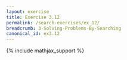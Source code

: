 ```yaml
---
layout: exercise
title: Exercise 3.12
permalink: /search-exercises/ex_12/
breadcrumb: 3-Solving-Problems-By-Searching
canonical_id: ex3.12
---
```


{% include mathjax_support %}
